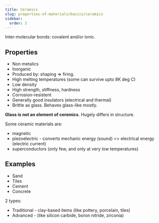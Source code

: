 ```yaml
---
title: Ceramics
slug: properties-of-materials/basics/ceramics
sidebar:
  order: 3
---
```


Inter-molecular bonds: covalent and/or ionic.

## Properties

- Non metalics
- Inorganic
- Produced by: shaping => firing.
- High melting temperatures (some can survive upto 8K deg C)
- Low density
- High strength, stiffness, hardness
- Corrosion-resistent
- Generally good insulators (electrical and thermal)
- Brittle as glass. Behaves glass-like mostly.

**Glass is not an element of ceremics**. Hugely differs in structure.

Some ceramic materials are:

- magnetic
- piezoelectric - converts mechanic energy (sound) <> electrical energy
  (electric current)
- superconductors (only few, and only at very low temperatures)

## Examples

- Sand
- Tiles
- Cement
- Concrete

2 types:

- Traditional - clay-based items (like pottery, porcelain, tiles)
- Advanced - (like silicon carbide, boron nitride, zirconia)
